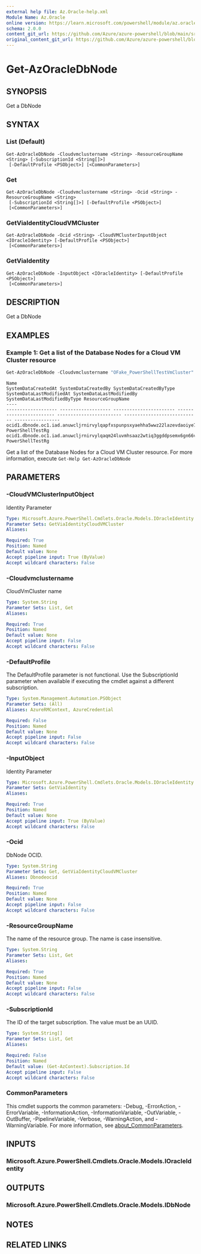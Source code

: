 ```yaml
---
external help file: Az.Oracle-help.xml
Module Name: Az.Oracle
online version: https://learn.microsoft.com/powershell/module/az.oracle/get-azoracledbnode
schema: 2.0.0
content_git_url: https://github.com/Azure/azure-powershell/blob/main/src/Oracle/Oracle/help/Get-AzOracleDbNode.md
original_content_git_url: https://github.com/Azure/azure-powershell/blob/main/src/Oracle/Oracle/help/Get-AzOracleDbNode.md
---
```


# Get-AzOracleDbNode

## SYNOPSIS
Get a DbNode

## SYNTAX

### List (Default)
```
Get-AzOracleDbNode -Cloudvmclustername <String> -ResourceGroupName <String> [-SubscriptionId <String[]>]
 [-DefaultProfile <PSObject>] [<CommonParameters>]
```

### Get
```
Get-AzOracleDbNode -Cloudvmclustername <String> -Ocid <String> -ResourceGroupName <String>
 [-SubscriptionId <String[]>] [-DefaultProfile <PSObject>]
 [<CommonParameters>]
```

### GetViaIdentityCloudVMCluster
```
Get-AzOracleDbNode -Ocid <String> -CloudVMClusterInputObject <IOracleIdentity> [-DefaultProfile <PSObject>]
 [<CommonParameters>]
```

### GetViaIdentity
```
Get-AzOracleDbNode -InputObject <IOracleIdentity> [-DefaultProfile <PSObject>]
 [<CommonParameters>]
```

## DESCRIPTION
Get a DbNode

## EXAMPLES

### Example 1: Get a list of the Database Nodes for a Cloud VM Cluster resource
```powershell
Get-AzOracleDbNode -Cloudvmclustername "OFake_PowerShellTestVmCluster" -ResourceGroupName "PowerShellTestRg"
```

```output
Name                                                                              SystemDataCreatedAt SystemDataCreatedBy SystemDataCreatedByType SystemDataLastModifiedAt SystemDataLastModifiedBy SystemDataLastModifiedByType ResourceGroupName
----                                                                              ------------------- ------------------- ----------------------- ------------------------ ------------------------ ---------------------------- -----------------
ocid1.dbnode.oc1.iad.anuwcljrnirvylqapfxspunpsxyaehha5wwz22lazevdaoiye7bh4iy2nwfa                                                                                                                                                PowerShellTestRg
ocid1.dbnode.oc1.iad.anuwcljrnirvylqaqm24luvmhsaaz2wtiq3ggddpsemx6gn66vff5rulsgnq                                                                                                                                                PowerShellTestRg
```

Get a list of the Database Nodes for a Cloud VM Cluster resource.
For more information, execute `Get-Help Get-AzOracleDbNode`

## PARAMETERS

### -CloudVMClusterInputObject
Identity Parameter

```yaml
Type: Microsoft.Azure.PowerShell.Cmdlets.Oracle.Models.IOracleIdentity
Parameter Sets: GetViaIdentityCloudVMCluster
Aliases:

Required: True
Position: Named
Default value: None
Accept pipeline input: True (ByValue)
Accept wildcard characters: False
```

### -Cloudvmclustername
CloudVmCluster name

```yaml
Type: System.String
Parameter Sets: List, Get
Aliases:

Required: True
Position: Named
Default value: None
Accept pipeline input: False
Accept wildcard characters: False
```

### -DefaultProfile
The DefaultProfile parameter is not functional.
Use the SubscriptionId parameter when available if executing the cmdlet against a different subscription.

```yaml
Type: System.Management.Automation.PSObject
Parameter Sets: (All)
Aliases: AzureRMContext, AzureCredential

Required: False
Position: Named
Default value: None
Accept pipeline input: False
Accept wildcard characters: False
```

### -InputObject
Identity Parameter

```yaml
Type: Microsoft.Azure.PowerShell.Cmdlets.Oracle.Models.IOracleIdentity
Parameter Sets: GetViaIdentity
Aliases:

Required: True
Position: Named
Default value: None
Accept pipeline input: True (ByValue)
Accept wildcard characters: False
```

### -Ocid
DbNode OCID.

```yaml
Type: System.String
Parameter Sets: Get, GetViaIdentityCloudVMCluster
Aliases: Dbnodeocid

Required: True
Position: Named
Default value: None
Accept pipeline input: False
Accept wildcard characters: False
```

### -ResourceGroupName
The name of the resource group.
The name is case insensitive.

```yaml
Type: System.String
Parameter Sets: List, Get
Aliases:

Required: True
Position: Named
Default value: None
Accept pipeline input: False
Accept wildcard characters: False
```

### -SubscriptionId
The ID of the target subscription.
The value must be an UUID.

```yaml
Type: System.String[]
Parameter Sets: List, Get
Aliases:

Required: False
Position: Named
Default value: (Get-AzContext).Subscription.Id
Accept pipeline input: False
Accept wildcard characters: False
```

### CommonParameters
This cmdlet supports the common parameters: -Debug, -ErrorAction, -ErrorVariable, -InformationAction, -InformationVariable, -OutVariable, -OutBuffer, -PipelineVariable, -Verbose, -WarningAction, and -WarningVariable. For more information, see [about_CommonParameters](http://go.microsoft.com/fwlink/?LinkID=113216).

## INPUTS

### Microsoft.Azure.PowerShell.Cmdlets.Oracle.Models.IOracleIdentity

## OUTPUTS

### Microsoft.Azure.PowerShell.Cmdlets.Oracle.Models.IDbNode

## NOTES

## RELATED LINKS

